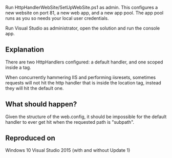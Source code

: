 Run HttpHandlerWebSite/SetUpWebSite.ps1 as admin. This configures a new website on port 81, a new web app, and a new app pool. The app pool runs as you so needs your local user credentials.

Run Visual Studio as administrator,  open the solution and run the console app.

Explanation
-----------
There are two HttpHandlers configured: a default handler, and one scoped inside a <location> tag.

When concurrently hammering IIS and performing iisresets, sometimes requests will not hit the http handler that is inside the location tag, instead they will hit the default one.


What should happen?
-------------------
Given the structure of the web.config, it should be impossible for the default handler to ever get hit when the requested path is "subpath".

Reproduced on
-------------
Windows 10
Visual Studio 2015 (with and without Update 1)
